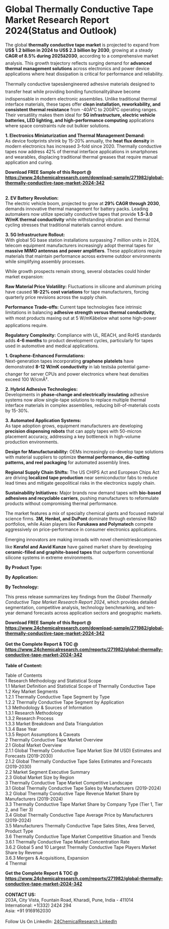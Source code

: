 <h1>Global Thermally Conductive Tape Market Research Report 2024(Status and Outlook)</h1><p>The global <strong>thermally conductive tape market</strong> is projected to expand from <strong>US$ 1.2 billion in 2024 to US$ 2.3 billion by 2030</strong>, growing at a steady <strong>CAGR of 8.5% during 2025â2030</strong>, according to a comprehensive market analysis. This growth trajectory reflects surging demand for <strong>advanced thermal management solutions</strong> across electronics and power device applications where heat dissipation is critical for performance and reliability.</p><p>Thermally conductive tapesâengineered adhesive materials designed to transfer heat while providing bonding functionalityâhave become indispensable in modern electronic assemblies. Unlike traditional thermal interface materials, these tapes offer <strong>clean installation, reworkability, and consistent thermal resistance</strong> from -40Â°C to 200Â°C operating ranges. Their versatility makes them ideal for <strong>5G infrastructure, electric vehicle batteries, LED lighting, and high-performance computing</strong> applications where space constraints rule out bulkier solutions.</p><p><strong>1. Electronics Miniaturization and Thermal Management Demand:</strong><br>
As device footprints shrink by 15-20% annually, the <strong>heat flux density</strong> in modern electronics has increased 3-fold since 2020. Thermally conductive tapes now address 42% of thermal interface applications in smartphones and wearables, displacing traditional thermal greases that require manual application and curing.</p><div><b>Download FREE Sample of this Report @ 
            <a href="https://www.24chemicalresearch.com/download-sample/271982/global-thermally-conductive-tape-market-2024-342">
            https://www.24chemicalresearch.com/download-sample/271982/global-thermally-conductive-tape-market-2024-342</a></b></div><br><p><strong>2. EV Battery Revolution:</strong><br>
The electric vehicle boom, projected to grow at <strong>29% CAGR through 2030</strong>, demands innovative thermal management for battery packs. Leading automakers now utilize specialty conductive tapes that provide <strong>1.5-3.0 W/mK thermal conductivity</strong> while withstanding vibration and thermal cycling stresses that traditional materials cannot endure.</p><p><strong>3. 5G Infrastructure Rollout:</strong><br>
With global 5G base station installations surpassing 7 million units in 2024, telecom equipment manufacturers increasingly adopt thermal tapes for <strong>massive MIMO antennas and power amplifiers</strong>. These applications require materials that maintain performance across extreme outdoor environments while simplifying assembly processes.</p><p>While growth prospects remain strong, several obstacles could hinder market expansion:</p><p><strong>Raw Material Price Volatility:</strong> Fluctuations in silicone and aluminum pricing have caused <strong>18-22% cost variations</strong> for tape manufacturers, forcing quarterly price revisions across the supply chain.</p><p><strong>Performance Trade-offs:</strong> Current tape technologies face intrinsic limitations in balancing <strong>adhesive strength versus thermal conductivity</strong>, with most products maxing out at 5 W/mKâbelow what some high-power applications require.</p><p><strong>Regulatory Complexity:</strong> Compliance with UL, REACH, and RoHS standards adds <strong>4-6 months</strong> to product development cycles, particularly for tapes used in automotive and medical applications.</p><p><strong>1. Graphene-Enhanced Formulations:</strong><br>
Next-generation tapes incorporating <strong>graphene platelets</strong> have demonstrated <strong>8-12 W/mK conductivity</strong> in lab testsâa potential game-changer for server CPUs and power electronics where heat densities exceed 100 W/cmÂ².</p><p><strong>2. Hybrid Adhesive Technologies:</strong><br>
Developments in <strong>phase-change and electrically insulating</strong> adhesive systems now allow single-tape solutions to replace multiple thermal interface materials in complex assemblies, reducing bill-of-materials costs by 15-30%.</p><p><strong>3. Automated Application Systems:</strong><br>
As tape adoption grows, equipment manufacturers are developing <strong>precision dispensing robots</strong> that can apply tapes with 50-micron placement accuracy, addressing a key bottleneck in high-volume production environments.</p><p><strong>Design for Manufacturability:</strong> OEMs increasingly co-develop tape solutions with material suppliers to optimize <strong>thermal performance, die-cutting patterns, and reel packaging</strong> for automated assembly lines.</p><p><strong>Regional Supply Chain Shifts:</strong> The US CHIPS Act and European Chips Act are driving <strong>localized tape production</strong> near semiconductor fabs to reduce lead times and mitigate geopolitical risks in the electronics supply chain.</p><p><strong>Sustainability Initiatives:</strong> Major brands now demand tapes with <strong>bio-based adhesives and recyclable carriers</strong>, pushing manufacturers to reformulate products without compromising thermal performance.</p><p>The market features a mix of specialty chemical giants and focused material science firms. <strong>3M, Henkel, and DuPont</strong> dominate through extensive R&amp;D portfolios, while Asian players like <strong>Furukawa and Polymatech</strong> compete aggressively on price-performance in consumer electronics applications.</p><p>Emerging innovators are making inroads with novel chemistriesâcompanies like <strong>Kerafol and Aavid Kunze</strong> have gained market share by developing <strong>ceramic-filled and graphite-based tapes</strong> that outperform conventional silicone systems in extreme environments.</p><p><strong>By Product Type:</strong></p><p><strong>By Application:</strong></p><p><strong>By Technology:</strong></p><p>This press release summarizes key findings from the <em>Global Thermally Conductive Tape Market Research Report 2024</em>, which provides detailed segmentation, competitive analysis, technology benchmarking, and ten-year demand forecasts across application sectors and geographic markets.</p><div><b>Download FREE Sample of this Report @ 
            <a href="https://www.24chemicalresearch.com/download-sample/271982/global-thermally-conductive-tape-market-2024-342">
            https://www.24chemicalresearch.com/download-sample/271982/global-thermally-conductive-tape-market-2024-342</a></b></div><br><div><b>Get the Complete Report & TOC @ 
            <a href="https://www.24chemicalresearch.com/reports/271982/global-thermally-conductive-tape-market-2024-342">
            https://www.24chemicalresearch.com/reports/271982/global-thermally-conductive-tape-market-2024-342</a></b></div><br>
            <b>Table of Content:</b><p>Table of Contents<br />
1 Research Methodology and Statistical Scope<br />
1.1 Market Definition and Statistical Scope of Thermally Conductive Tape<br />
1.2 Key Market Segments<br />
1.2.1 Thermally Conductive Tape Segment by Type<br />
1.2.2 Thermally Conductive Tape Segment by Application<br />
1.3 Methodology & Sources of Information<br />
1.3.1 Research Methodology<br />
1.3.2 Research Process<br />
1.3.3 Market Breakdown and Data Triangulation<br />
1.3.4 Base Year<br />
1.3.5 Report Assumptions & Caveats<br />
2 Thermally Conductive Tape Market Overview<br />
2.1 Global Market Overview<br />
2.1.1 Global Thermally Conductive Tape Market Size (M USD) Estimates and Forecasts (2019-2030)<br />
2.1.2 Global Thermally Conductive Tape Sales Estimates and Forecasts (2019-2030)<br />
2.2 Market Segment Executive Summary<br />
2.3 Global Market Size by Region<br />
3 Thermally Conductive Tape Market Competitive Landscape<br />
3.1 Global Thermally Conductive Tape Sales by Manufacturers (2019-2024)<br />
3.2 Global Thermally Conductive Tape Revenue Market Share by Manufacturers (2019-2024)<br />
3.3 Thermally Conductive Tape Market Share by Company Type (Tier 1, Tier 2, and Tier 3)<br />
3.4 Global Thermally Conductive Tape Average Price by Manufacturers (2019-2024)<br />
3.5 Manufacturers Thermally Conductive Tape Sales Sites, Area Served, Product Type<br />
3.6 Thermally Conductive Tape Market Competitive Situation and Trends<br />
3.6.1 Thermally Conductive Tape Market Concentration Rate<br />
3.6.2 Global 5 and 10 Largest Thermally Conductive Tape Players Market Share by Revenue<br />
3.6.3 Mergers & Acquisitions, Expansion<br />
4 Thermal</p><div><b>Get the Complete Report & TOC @ 
            <a href="https://www.24chemicalresearch.com/reports/271982/global-thermally-conductive-tape-market-2024-342">
            https://www.24chemicalresearch.com/reports/271982/global-thermally-conductive-tape-market-2024-342</a></b></div><br><b>CONTACT US:</b><br>
            203A, City Vista, Fountain Road, Kharadi, Pune, India - 411014<br>
            International: +1(332) 2424 294<br>
            Asia: +91 9169162030 <br><br>
            Follow Us On LinkedIn: <a href="https://www.linkedin.com/company/24chemicalresearch/">24ChemicalResearch LinkedIn</a>